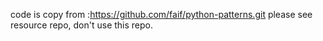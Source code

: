 code is copy from :https://github.com/faif/python-patterns.git
please see resource repo, don't use this repo.
